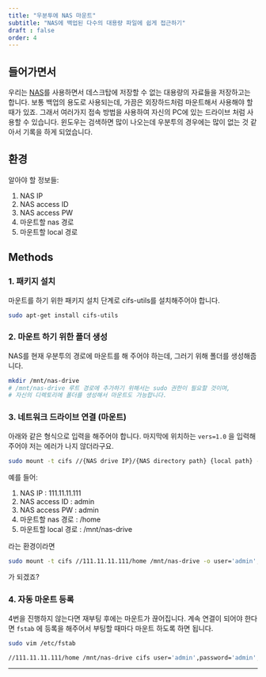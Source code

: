 ```yaml
---
title: "우분투에 NAS 마운트"
subtitle: "NAS에 백업된 다수의 대용량 파일에 쉽게 접근하기"
draft : false
order: 4
---
```


## 들어가면서

우리는 [NAS](https://namu.wiki/w/NAS(저장장치))를 사용하면서 데스크탑에 저장할 수 없는 대용량의 자료들을 저장하고는 합니다. 보통 백업의 용도로 사용되는데, 가끔은 외장하드처럼 마운트해서 사용해야 할 때가 있죠. 그래서 여러가지 접속 방법을 사용하여 자신의 PC에 있는 드라이브 처럼 사용할 수 있습니다. 윈도우는 검색하면 많이 나오는데 우분투의 경우에는 많이 없는 것 같아서 기록을 하게 되었습니다.

## 환경

알아야 할 정보들: 

1. NAS IP 
2. NAS access ID
3. NAS access PW
4. 마운트할 nas 경로
5. 마운트할 local 경로

## Methods

### 1. 패키지 설치

마운트를 하기 위한 패키지 설치 단계로 cifs-utils를 설치해주어야 합니다.

```bash
sudo apt-get install cifs-utils
```

### 2. 마운트 하기 위한 폴더 생성

NAS를 현재 우분투의 경로에 마운트를 해 주어야 하는데, 그러기 위해 폴더를 생성해줍니다.

```bash
mkdir /mnt/nas-drive
# /mnt/nas-drive 루트 경로에 추가하기 위해서는 sudo 권한이 필요할 것이며,
# 자신의 디렉토리에 폴더를 생성해서 마운트도 가능합니다.
```

### 3. 네트워크 드라이브 연결 (마운트)

아래와 같은 형식으로 입력을 해주어야 합니다. 마지막에 위치하는 `vers=1.0` 을 입력해주어야 저는 에러가 나지 않더라구요.

```bash
sudo mount -t cifs //{NAS drive IP}/{NAS directory path} {local path} -o user='NAS ID',password='NAS PW',rw,vers=1.0
```

예를 들어:

1. NAS IP : 111.11.11.111
2. NAS access ID : admin
3. NAS access PW : admin
4. 마운트할 nas 경로 : /home
5. 마운트할 local 경로 : /mnt/nas-drive

라는 환경이라면

```bash
sudo mount -t cifs //111.11.11.111/home /mnt/nas-drive -o user='admin',password='admin',rw,vers=1.0
```

가 되겠죠?

### 4. 자동 마운트 등록

4번을 진행하지 않는다면 재부팅 후에는 마운트가 끊어집니다. 계속 연결이 되어야 한다면 `fstab` 에 등록을 해주어서 부팅할 때마다 마운트 하도록 하면 됩니다.

``` bash
sudo vim /etc/fstab

//111.11.11.111/home /mnt/nas-drive cifs user='admin',password='admin',rw,vers=1.0	0	0
```

---

